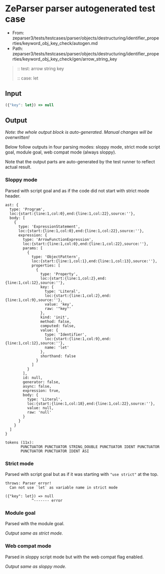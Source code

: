 # ZeParser parser autogenerated test case

- From: zeparser3/tests/testcases/parser/objects/destructuring/identifier_properties/keyword_obj_key_check/autogen.md
- Path: zeparser3/tests/testcases/parser/objects/destructuring/identifier_properties/keyword_obj_key_check/gen/arrow_string_key

> :: test: arrow string key
>
> :: case: let

## Input


`````js
({"key": let}) => null
`````

## Output

_Note: the whole output block is auto-generated. Manual changes will be overwritten!_

Below follow outputs in four parsing modes: sloppy mode, strict mode script goal, module goal, web compat mode (always sloppy).

Note that the output parts are auto-generated by the test runner to reflect actual result.

### Sloppy mode

Parsed with script goal and as if the code did not start with strict mode header.

`````
ast: {
  type: 'Program',
  loc:{start:{line:1,col:0},end:{line:1,col:22},source:''},
  body: [
    {
      type: 'ExpressionStatement',
      loc:{start:{line:1,col:0},end:{line:1,col:22},source:''},
      expression: {
        type: 'ArrowFunctionExpression',
        loc:{start:{line:1,col:0},end:{line:1,col:22},source:''},
        params: [
          {
            type: 'ObjectPattern',
            loc:{start:{line:1,col:1},end:{line:1,col:13},source:''},
            properties: [
              {
                type: 'Property',
                loc:{start:{line:1,col:2},end:{line:1,col:12},source:''},
                key: {
                  type: 'Literal',
                  loc:{start:{line:1,col:2},end:{line:1,col:9},source:''},
                  value: 'key',
                  raw: '"key"'
                },
                kind: 'init',
                method: false,
                computed: false,
                value: {
                  type: 'Identifier',
                  loc:{start:{line:1,col:9},end:{line:1,col:12},source:''},
                  name: 'let'
                },
                shorthand: false
              }
            ]
          }
        ],
        id: null,
        generator: false,
        async: false,
        expression: true,
        body: {
          type: 'Literal',
          loc:{start:{line:1,col:18},end:{line:1,col:22},source:''},
          value: null,
          raw: 'null'
        }
      }
    }
  ]
}

tokens (11x):
       PUNCTUATOR PUNCTUATOR STRING_DOUBLE PUNCTUATOR IDENT PUNCTUATOR
       PUNCTUATOR PUNCTUATOR IDENT ASI
`````

### Strict mode

Parsed with script goal but as if it was starting with `"use strict"` at the top.

`````
throws: Parser error!
  Can not use `let` as variable name in strict mode

({"key": let}) => null
            ^------- error
`````


### Module goal

Parsed with the module goal.

_Output same as strict mode._

### Web compat mode

Parsed in sloppy script mode but with the web compat flag enabled.

_Output same as sloppy mode._
